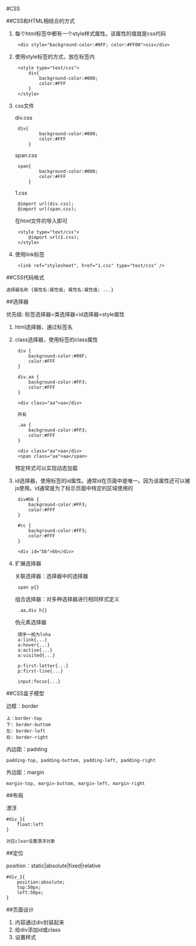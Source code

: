 #CSS

##CSS和HTML相结合的方式

1. 每个html标签中都有一个style样式属性。该属性的值就是css代码

		<div style="background-color:#0FF; color:#FF00">sss</div>

2. 使用style标签的方式，放在<head>标签内

		<style type="text/css">
			div{
				background-color:#000;
				color:#FFF
			}
		</style>
		
3. css文件

	div.css
	
		div{
				background-color:#000;
				color:#FFF
			}
	
	span.css
	
		span{
				background-color:#000;
				color:#FFF
			}		
			
	1.css
	
		@import url(div.css);
		@import url(span.css);
	
		
			
	在html文件的<head>导入即可
	
		<style type="text/css">
			@import url(1.css);
		</style>	
		
4. 使用link标签

		<link ref="stylesheet", href="1.css" type="text/css" />
		
##CSS代码格式

	选择器名称 {属性名:属性值; 属性名:属性值; ...}
					
##选择器

优先级: 标签选择器<类选择器<id选择器<style属性


1. html选择器，通过标签名
2. class选择器，使用标签的class属性

		div {
			background-color:#09F;
			color:#FFF
		}
		
		div.aa {
			background-color:#FF3;
			color:#FFF
		}
		
		<div class="aa">aa</div>
		
		所有
		
		.aa {
			background-color:#FF3;
			color:#FFF
		}
		
		<div class="aa">aa</div>
		<span class="aa">aa</span>
	
	预定样式可以实现动态加载
		
3. id选择器，使用标签的id属性。通常id在页面中是唯一。因为该属性还可以被js使用。id通常是为了标示页面中特定的区域使用的

		div#bb {
			background-color:#FF3;
			color:#FFF
		}
		
		#cc {
			background-color:#FF3;
			color:#FFF
		}
		
		<div id="bb">bb</div>

4. 扩展选择器

	关联选择器：选择器中的选择器
	
		span p{}
		
	组合选择器：对多种选择器进行相同样式定义
	
		.aa,div h{}
		
	伪元素选择器
	
		顺序一般为lvha
		a:link{...}
		a:hover{...}
		a:active{...}
		a:visited{...}	
		
		p:first-letter{...}
		p:first-line{...}
		
		input:focus{...}
		
##CSS盒子模型

边框：border

	上：border-top
	下: border-buttom
	左: border-left
	右: border-right
	
内边距：padding

	padding-top, padding-buttom, padding-left, padding-right
	
外边距：margin		
		
	margin-top, margin-buttom, margin-left, margin-right
	
	
##布局

漂浮

	#div_1{
		float:left
	}		
	
	对应clear设置漂浮对象
	
	
##定位

position：static|absolute|fixed|relative

	#div_1{
		position:absolute;
		top:50px;
		left:50px;
	}
	
##页面设计

1. 内容通过div封装起来
2. 给div添加id或class
3. 设置样式		


					
